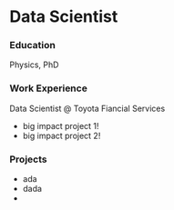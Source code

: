 # Data Scientist

### Education
Physics, PhD

### Work Experience
Data Scientist @ Toyota Fiancial Services
- big impact project 1!
- big impact project 2!

### Projects
- ada
- dada
- 
